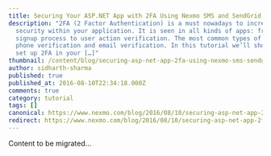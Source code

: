 ```yaml
---
title: Securing Your ASP.NET App with 2FA Using Nexmo SMS and SendGrid Email
description: "2FA (2 Factor Authentication) is a must nowadays to increase the
  security within your application. It is seen in all kinds of apps: from the
  signup process to user action verification. The most common types of 2FA are
  phone verification and email verification. In this tutorial we’ll show how to
  set up 2FA in your […]"
thumbnail: /content/blog/securing-asp-net-app-2fa-using-nexmo-sms-sendgrid-email-dr/2fa-with-sms-or-email.png
author: sidharth-sharma
published: true
published_at: 2016-08-10T22:34:18.000Z
comments: true
category: tutorial
tags: []
canonical: https://www.nexmo.com/blog/2016/08/10/securing-asp-net-app-2fa-using-nexmo-sms-sendgrid-email-dr
redirect: https://www.nexmo.com/blog/2016/08/10/securing-asp-net-app-2fa-using-nexmo-sms-sendgrid-email-dr
---
```


Content to be migrated...
